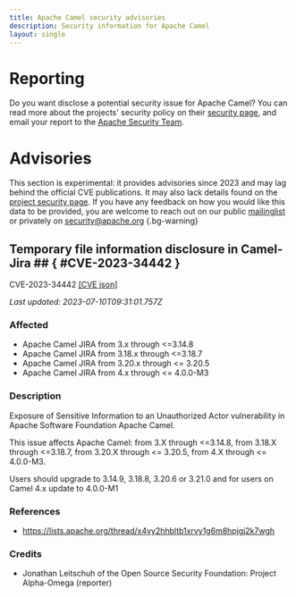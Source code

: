 ```yaml
---
title: Apache Camel security advisories
description: Security information for Apache Camel
layout: single
---
```


# Reporting

Do you want disclose a potential security issue for Apache Camel? You can read more about the projects' security policy on their [security page](https://camel.apache.org/security/), and email your report to the [Apache Security Team](mailto:security@apache.org).

# Advisories

This section is experimental: it provides advisories since 2023 and may lag behind the official CVE publications. It may also lack details found on the [project security page](https://camel.apache.org/security/). If you have any feedback on how you would like this data to be provided, you are welcome to reach out on our public [mailinglist](/mailinglist) or privately on [security@apache.org](mailto:security@apache.org)
{.bg-warning}

## Temporary file information disclosure in Camel-Jira ## { #CVE-2023-34442 }

CVE-2023-34442 [\[CVE json\]](./CVE-2023-34442.cve.json)

_Last updated: 2023-07-10T09:31:01.757Z_

### Affected

* Apache Camel JIRA from 3.x through <=3.14.8
* Apache Camel JIRA from 3.18.x through <=3.18.7
* Apache Camel JIRA from 3.20.x through <= 3.20.5
* Apache Camel JIRA from 4.x through <= 4.0.0-M3


### Description

Exposure of Sensitive Information to an Unauthorized Actor vulnerability in Apache Software Foundation Apache Camel.<p>This issue affects Apache Camel: from 3.X through &lt;=3.14.8, from 3.18.X through &lt;=3.18.7, from 3.20.X through &lt;= 3.20.5, from 4.X through &lt;= 4.0.0-M3.</p><span style="background-color: rgb(255, 255, 255);">Users should upgrade to 3.14.9, 3.18.8, 3.20.6 or 3.21.0 and for users on Camel 4.x update to 4.0.0-M1</span><br>

### References
* https://lists.apache.org/thread/x4vy2hhbltb1xrvy1g6m8hpjgj2k7wgh


### Credits
* Jonathan Leitschuh of the Open Source Security Foundation: Project Alpha-Omega (reporter)
